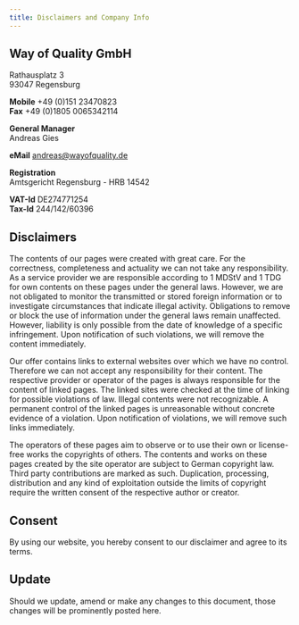 ```yaml
---
title: Disclaimers and Company Info
---
```


## Way of Quality GmbH

Rathausplatz 3 <br />
93047 Regensburg

__Mobile__   +49 (0)151 23470823<br/>
__Fax__      +49 (0)1805 0065342114

__General Manager__ <br/> Andreas Gies

__eMail__ [andreas@wayofquality.de](mailto:andreas@wayofquality.de)

__Registration__ <br/> Amtsgericht Regensburg - HRB 14542

__VAT-Id__ DE274771254 <br/>
__Tax-Id__ 244/142/60396

## Disclaimers

The contents of our pages were created with great care. For the correctness, completeness and actuality we can not take any responsibility. As a service provider we are responsible according to 1 MDStV and 1 TDG for own contents on these pages under the general laws. However, we are not obligated to monitor the transmitted or stored foreign information or to investigate circumstances that indicate illegal activity. Obligations to remove or block the use of information under the general laws remain unaffected. However, liability is only possible from the date of knowledge of a specific infringement. Upon notification of such violations, we will remove the content immediately.

Our offer contains links to external websites over which we have no control. Therefore we can not accept any responsibility for their content. The respective provider or operator of the pages is always responsible for the content of linked pages. The linked sites were checked at the time of linking for possible violations of law. Illegal contents were not recognizable. A permanent control of the linked pages is unreasonable without concrete evidence of a violation. Upon notification of violations, we will remove such links immediately.

The operators of these pages aim to observe or to use their own or license-free works the copyrights of others. The contents and works on these pages created by the site operator are subject to German copyright law. Third party contributions are marked as such. Duplication, processing, distribution and any kind of exploitation outside the limits of copyright require the written consent of the respective author or creator.

## Consent

By using our website, you hereby consent to our disclaimer and agree to its terms.

## Update

Should we update, amend or make any changes to this document, those changes will be prominently posted here.